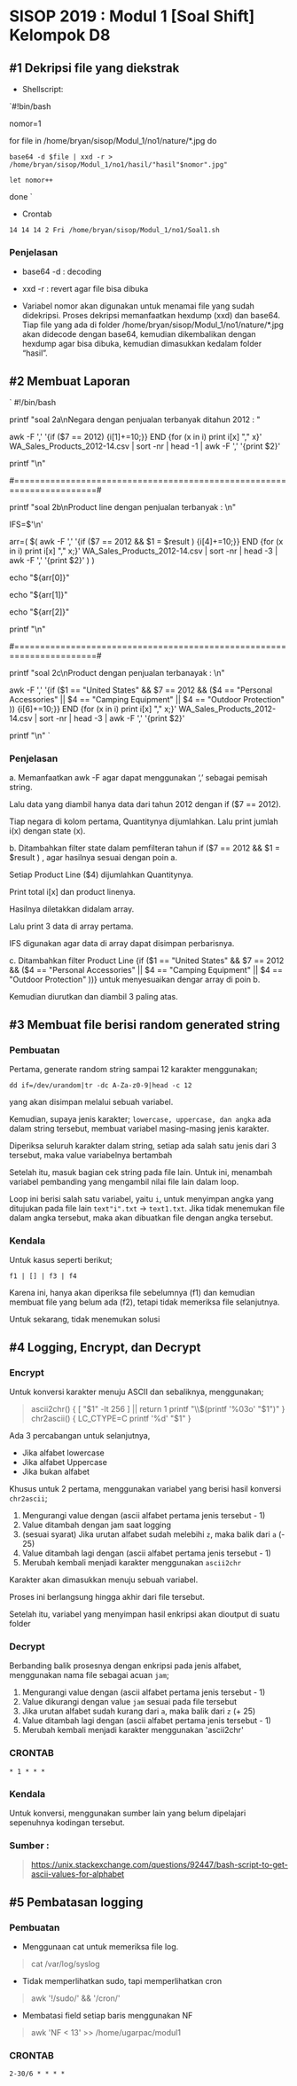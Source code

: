 # SISOP 2019 : Modul 1 [Soal Shift] Kelompok D8

## #1 Dekripsi file yang diekstrak

* Shellscript:

`#!bin/bash

nomor=1

for file in /home/bryan/sisop/Modul_1/no1/nature/*.jpg
  do
    
    base64 -d $file | xxd -r > /home/bryan/sisop/Modul_1/no1/hasil/"hasil"$nomor".jpg"
    
    let nomor++
  
  done
`

* Crontab

`14 14 14 2 Fri /home/bryan/sisop/Modul_1/no1/Soal1.sh`

### Penjelasan
* base64 -d	: decoding

* xxd -r	: revert agar file bisa dibuka

* Variabel nomor akan digunakan untuk menamai file yang sudah didekripsi. Proses dekripsi memanfaatkan hexdump (xxd) dan base64. Tiap file yang ada di folder /home/bryan/sisop/Modul_1/no1/nature/*.jpg akan didecode dengan base64, kemudian dikembalikan dengan hexdump agar bisa dibuka, kemudian dimasukkan kedalam folder “hasil”.

## #2 Membuat Laporan
`
#!/bin/bash

printf "soal 2a\nNegara dengan penjualan terbanyak ditahun 2012 : "

awk -F ',' '{if ($7 == 2012) {i[$1]+=$10;}} END {for (x in i) print i[x] "," x}' WA_Sales_Products_2012-14.csv | sort -nr | head -1 | awk -F ',' '{print $2}'

printf "\n"

#======================================================================#

printf "soal 2b\nProduct line dengan penjualan terbanyak : \n"

IFS=$'\n'

arr=( $( awk -F ',' '{if ($7 == 2012 && $1 = $result ) {i[$4]+=$10;}} END {for (x in i) print i[x] "," x;}' WA_Sales_Products_2012-14.csv | sort -nr | head -3 | awk -F ',' '{print $2}' ) )

echo "${arr[0]}"

echo "${arr[1]}"

echo "${arr[2]}"

printf "\n"

#======================================================================#

printf "soal 2c\nProduct dengan penjualan terbanayak : \n"

awk -F ',' '{if ($1 == "United States" && $7 == 2012 && ($4 == "Personal Accessories" || $4 == "Camping Equipment" || $4 == "Outdoor Protection" )) {i[$6]+=$10;}} END {for (x in i) print i[x] "," x;}' WA_Sales_Products_2012-14.csv | sort -nr | head -3 | awk -F ',' '{print $2}'

printf "\n"
`

### Penjelasan
a. Memanfaatkan awk -F agar dapat menggunakan ‘,’ sebagai pemisah string.

Lalu data yang diambil hanya data dari tahun 2012 dengan if ($7 == 2012).

Tiap negara di kolom pertama, Quantitynya dijumlahkan. Lalu print jumlah i(x) dengan state (x).

b. Ditambahkan filter state dalam pemfilteran tahun if ($7 == 2012 && $1 = $result ) , agar hasilnya sesuai dengan poin a. 

Setiap Product Line ($4) dijumlahkan Quantitynya.

Print total i[x] dan product linenya.

Hasilnya diletakkan didalam array.

Lalu print 3 data di array pertama.

IFS digunakan agar data di array dapat disimpan perbarisnya.

c. Ditambahkan filter Product Line {if ($1 == "United States" && $7 == 2012 && ($4 == "Personal Accessories" || $4 == "Camping Equipment" || $4 == "Outdoor Protection" ))} untuk menyesuaikan dengar array di poin b.

Kemudian diurutkan dan diambil 3 paling atas.

## #3 Membuat file berisi random generated string
### Pembuatan
Pertama, generate random string sampai 12 karakter menggunakan;

`dd if=/dev/urandom|tr -dc A-Za-z0-9|head -c 12`

yang akan disimpan melalui sebuah variabel.

Kemudian, supaya jenis karakter; `lowercase, uppercase, dan angka` ada dalam string tersebut,
membuat variabel masing-masing jenis karakter.

Diperiksa seluruh karakter dalam string, setiap ada salah satu jenis dari 3 tersebut, maka value variabelnya bertambah

Setelah itu, masuk bagian cek string pada file lain. Untuk ini, menambah variabel pembanding yang mengambil nilai file lain dalam loop.

Loop ini berisi salah satu variabel, yaitu `i`, untuk menyimpan angka yang ditujukan pada file lain `text"i".txt` -> `text1.txt`. Jika tidak menemukan file dalam angka tersebut, maka akan dibuatkan file dengan angka tersebut.

### Kendala
Untuk kasus seperti berikut;

`f1 | [] | f3 | f4`

Karena ini, hanya akan diperiksa file sebelumnya (f1) dan kemudian membuat file yang belum ada (f2), tetapi tidak memeriksa file selanjutnya.

Untuk sekarang, tidak menemukan solusi

## #4 Logging, Encrypt, dan Decrypt
### Encrypt
Untuk konversi karakter menuju ASCII dan sebaliknya, menggunakan;

>ascii2chr() {
	[ "$1" -lt 256 ] || return 1
	printf "\\$(printf '%03o' "$1")"
}
chr2ascii() {
	LC_CTYPE=C printf '%d' "$1"
}

Ada 3 percabangan untuk selanjutnya,
* Jika alfabet lowercase
* Jika alfabet Uppercase
* Jika bukan alfabet

Khusus untuk 2 pertama, menggunakan variabel yang berisi hasil konversi `chr2ascii`;
1. Mengurangi value dengan (ascii alfabet pertama jenis tersebut - 1)
2. Value ditambah dengan jam saat logging
3. (sesuai syarat) Jika urutan alfabet sudah melebihi `z`, maka balik dari `a` (- 25)
4. Value ditambah lagi dengan (ascii alfabet pertama jenis tersebut - 1) 
5. Merubah kembali menjadi karakter menggunakan `ascii2chr`

Karakter akan dimasukkan menuju sebuah variabel.

Proses ini berlangsung hingga akhir dari file tersebut.

Setelah itu, variabel yang menyimpan hasil enkripsi akan dioutput di suatu folder

### Decrypt
Berbanding balik prosesnya dengan enkripsi pada jenis alfabet, menggunakan nama file sebagai acuan `jam`;
1. Mengurangi value dengan (ascii alfabet pertama jenis tersebut - 1)
2. Value dikurangi dengan value `jam` sesuai pada file tersebut
3. Jika urutan alfabet sudah kurang dari `a`, maka balik dari `z` (+ 25)
4. Value ditambah lagi dengan (ascii alfabet pertama jenis tersebut - 1) 
5. Merubah kembali menjadi karakter menggunakan 'ascii2chr'

### CRONTAB

`* 1 * * *`

### Kendala

Untuk konversi, menggunakan sumber lain yang belum dipelajari sepenuhnya kodingan tersebut.

### Sumber :
> https://unix.stackexchange.com/questions/92447/bash-script-to-get-ascii-values-for-alphabet

## #5 Pembatasan logging
### Pembuatan
* Menggunaan cat untuk memeriksa file log.
> cat /var/log/syslog
* Tidak memperlihatkan sudo, tapi memperlihatkan cron
> awk '!/sudo/' && '/cron/'
* Membatasi field setiap baris menggunakan NF
> awk 'NF < 13' >> /home/ugarpac/modul1

### CRONTAB

`2-30/6 * * * *`
